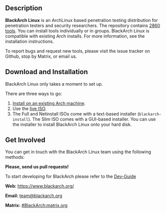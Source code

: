 ## Description

**BlackArch Linux** is an ArchLinux based penetration testing distribution for
penetration testers and security researchers. The repository contains
[2860 tools](https://www.blackarch.org/tools.html). You can install tools
individually or in groups. BlackArch Linux is compatible with existing Arch
installs. For more information, see the installation instructions.

To report bugs and request new tools, please visit the issue tracker on Github,
stop by Matrix, or email us.

## Download and Installation

BlackArch Linux only takes a moment to set up.

There are three ways to go:

1. [Install on an existing Arch machine](https://www.blackarch.org/downloads.html#install-repo).
2. Use the [live ISO](https://blackarch.org/downloads.html).
3. The Full and Netinstall ISOs come with a text-based installer
   (`blackarch-install`). The Slim ISO comes with a GUI-based installer.
   You can use the installer to install BlackArch Linux onto your hard disk.

## Get Involved

You can get in touch with the BlackArch Linux team using the following methods:

**Please, send us pull requests!**

To start developing for BlackArch please refer to the [Dev-Guide](./docs/HOWTO-DEV.md)

**Web:** https://www.blackarch.org/

**Email:** team@blackarch.org

**Matrix:** [#BlackArch:matrix.org](https://matrix.to/#/#BlackArch:matrix.org)
